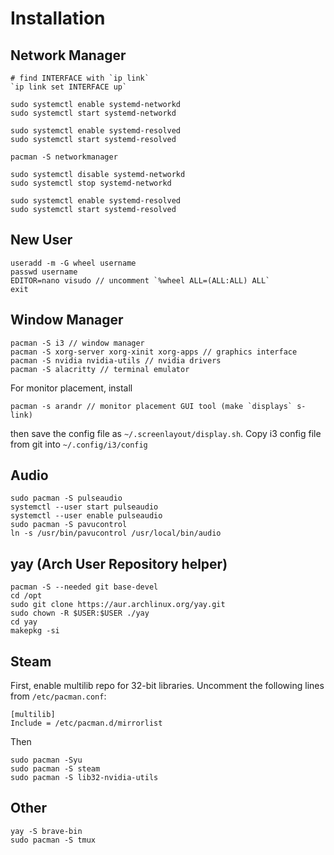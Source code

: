 # Installation

## Network Manager
```
# find INTERFACE with `ip link`
`ip link set INTERFACE up`

sudo systemctl enable systemd-networkd
sudo systemctl start systemd-networkd

sudo systemctl enable systemd-resolved
sudo systemctl start systemd-resolved

pacman -S networkmanager

sudo systemctl disable systemd-networkd
sudo systemctl stop systemd-networkd

sudo systemctl enable systemd-resolved
sudo systemctl start systemd-resolved
```

## New User
```
useradd -m -G wheel username
passwd username
EDITOR=nano visudo // uncomment `%wheel ALL=(ALL:ALL) ALL`
exit
```

## Window Manager
```
pacman -S i3 // window manager
pacman -S xorg-server xorg-xinit xorg-apps // graphics interface
pacman -S nvidia nvidia-utils // nvidia drivers
pacman -S alacritty // terminal emulator
```

For monitor placement, install
```
pacman -s arandr // monitor placement GUI tool (make `displays` s-link)
```
then save the config file as `~/.screenlayout/display.sh`.
Copy i3 config file from git into `~/.config/i3/config`

## Audio
```
sudo pacman -S pulseaudio
systemctl --user start pulseaudio
systemctl --user enable pulseaudio
sudo pacman -S pavucontrol
ln -s /usr/bin/pavucontrol /usr/local/bin/audio
```

## yay (Arch User Repository helper)
```
pacman -S --needed git base-devel
cd /opt
sudo git clone https://aur.archlinux.org/yay.git
sudo chown -R $USER:$USER ./yay
cd yay
makepkg -si
```

## Steam
First, enable multilib repo for 32-bit libraries. Uncomment the following lines from `/etc/pacman.conf`:
```
[multilib]
Include = /etc/pacman.d/mirrorlist
```
Then
```
sudo pacman -Syu
sudo pacman -S steam
sudo pacman -S lib32-nvidia-utils
```

## Other
```
yay -S brave-bin
sudo pacman -S tmux
```
